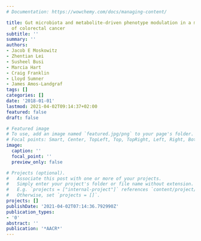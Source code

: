 ```yaml
---
# Documentation: https://wowchemy.com/docs/managing-content/

title: Gut microbiota and metabolite-driven phenotype modulation in a mouse model
  of colorectal cancer
subtitle: ''
summary: ''
authors:
- Jacob E Moskowitz
- Zhentian Lei
- Susheel Busi
- Marcia Hart
- Craig Franklin
- Lloyd Sumner
- James Amos-Landgraf
tags: []
categories: []
date: '2018-01-01'
lastmod: 2021-04-02T09:14:37+02:00
featured: false
draft: false

# Featured image
# To use, add an image named `featured.jpg/png` to your page's folder.
# Focal points: Smart, Center, TopLeft, Top, TopRight, Left, Right, BottomLeft, Bottom, BottomRight.
image:
  caption: ''
  focal_point: ''
  preview_only: false

# Projects (optional).
#   Associate this post with one or more of your projects.
#   Simply enter your project's folder or file name without extension.
#   E.g. `projects = ["internal-project"]` references `content/project/deep-learning/index.md`.
#   Otherwise, set `projects = []`.
projects: []
publishDate: '2021-04-02T07:14:36.792990Z'
publication_types:
- '0'
abstract: ''
publication: '*AACR*'
---
```

